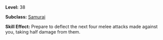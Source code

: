<!-- TITLE: Skill: Bladedrift -->

**Level:** 38

**Subclass:** [Samurai](samurai)

**Skill Effect:**  Prepare to deflect the next four melee attacks made against you, taking half damage from them.